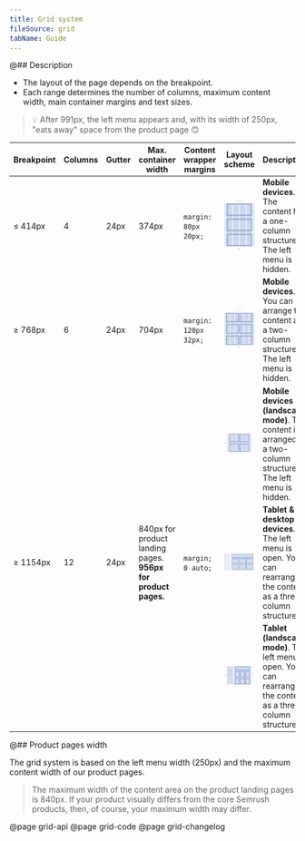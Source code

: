 ```yaml
---
title: Grid system
fileSource: grid
tabName: Guide
---
```


@## Description

- The layout of the page depends on the breakpoint.
- Each range determines the number of columns, maximum content width, main container margins and text sizes.

> 💡 After 991px, the left menu appears and, with its width of 250px, "eats away" space from the product page 🙃

| Breakpoint | Columns | Gutter | Max. container width                                          | Content wrapper margins | Layout scheme                                             | Description                                                                                                      |
| ---------- | ------- | ------ | ------------------------------------------------------------- | ----------------------- | --------------------------------------------------------- | ---------------------------------------------------------------------------------------------------------------- |
| ≤ 414px    | 4       | 24px   | 374px                                                         | `margin: 80px 20px;`    | ![414 breakpoint](static/breakpoints-414.png)             | **Mobile devices**. The content has a one-column structure. The left menu is hidden.                             |
| ≥ 768px    | 6       | 24px   | 704px                                                         | `margin: 120px 32px;`   | ![768 breakpoint](static/breakpoints-768.png)             | **Mobile devices**. You can arrange the content as a two-column structure. The left menu is hidden.              |
|            |         |        |                                                               |                         | ![768 breakpoint](static/breakpoints-768-landscape.png)   | **Mobile devices (landscape mode)**. The content is arranged as a two-column structure. The left menu is hidden. |
| ≥ 1154px   | 12      | 24px   | 840px for product landing pages. **956px for product pages.** | `margin; 0 auto;`       | ![1154px breakpoint](static/breakpoints-1154.png)         | **Tablet & desktop devices**. The left menu is open. You can rearrange the content as a three-column structure.  |
|            |         |        |                                                               |                         | ![1154 breakpoint](static/breakpoints-1154-landscape.png) | **Tablet (landscape mode)**. The left menu is open. You can rearrange the content as a three-column structure.   |

@## Product pages width

The grid system is based on the left menu width (250px) and the maximum content width of our product pages.

> The maximum width of the content area on the product landing pages is 840px. If your product visually differs from the core Semrush products, then, of course, your maximum width may differ.

@page grid-api
@page grid-code
@page grid-changelog
